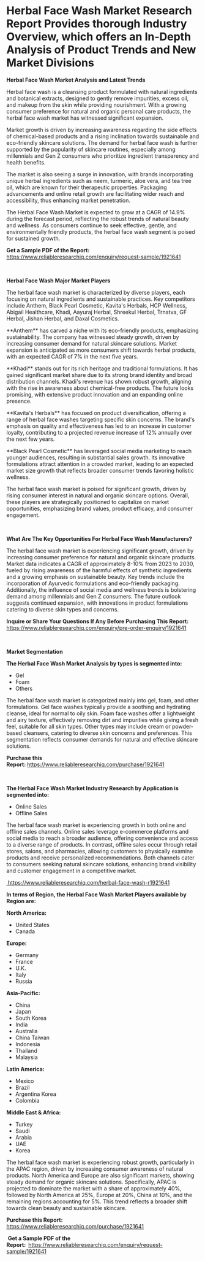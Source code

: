 <p><h1>Herbal Face Wash Market Research Report Provides thorough Industry Overview, which offers an In-Depth Analysis of Product Trends and New Market Divisions</h1></p><p><strong>Herbal Face Wash Market Analysis and Latest Trends</strong></p>
<p><p>Herbal face wash is a cleansing product formulated with natural ingredients and botanical extracts, designed to gently remove impurities, excess oil, and makeup from the skin while providing nourishment. With a growing consumer preference for natural and organic personal care products, the herbal face wash market has witnessed significant expansion.</p><p>Market growth is driven by increasing awareness regarding the side effects of chemical-based products and a rising inclination towards sustainable and eco-friendly skincare solutions. The demand for herbal face wash is further supported by the popularity of skincare routines, especially among millennials and Gen Z consumers who prioritize ingredient transparency and health benefits. </p><p>The market is also seeing a surge in innovation, with brands incorporating unique herbal ingredients such as neem, turmeric, aloe vera, and tea tree oil, which are known for their therapeutic properties. Packaging advancements and online retail growth are facilitating wider reach and accessibility, thus enhancing market penetration.</p><p>The Herbal Face Wash Market is expected to grow at a CAGR of 14.9% during the forecast period, reflecting the robust trends of natural beauty and wellness. As consumers continue to seek effective, gentle, and environmentally friendly products, the herbal face wash segment is poised for sustained growth.</p></p>
<p><strong>Get a Sample PDF of the Report:&nbsp;</strong> <a href="https://www.reliableresearchiq.com/enquiry/request-sample/1921641?utm_campaign=2941&utm_medium=2&utm_source=Github&utm_content=ia&utm_term=15042025&utm_id=herbal-face-wash">https://www.reliableresearchiq.com/enquiry/request-sample/1921641</a></p>
<p>&nbsp;</p>
<p><strong>Herbal Face Wash Major Market Players</strong></p>
<p><p>The herbal face wash market is characterized by diverse players, each focusing on natural ingredients and sustainable practices. Key competitors include Anthem, Black Pearl Cosmetic, Kavita's Herbals, HCP Wellness, Abigail Healthcare, Khadi, Aayuraj Herbal, Shreekul Herbal, Trnatva, GF Herbal, Jishan Herbal, and Daxal Cosmetics.</p><p>**Anthem** has carved a niche with its eco-friendly products, emphasizing sustainability. The company has witnessed steady growth, driven by increasing consumer demand for natural skincare solutions. Market expansion is anticipated as more consumers shift towards herbal products, with an expected CAGR of 7% in the next five years.</p><p>**Khadi** stands out for its rich heritage and traditional formulations. It has gained significant market share due to its strong brand identity and broad distribution channels. Khadi's revenue has shown robust growth, aligning with the rise in awareness about chemical-free products. The future looks promising, with extensive product innovation and an expanding online presence.</p><p>**Kavita's Herbals** has focused on product diversification, offering a range of herbal face washes targeting specific skin concerns. The brand's emphasis on quality and effectiveness has led to an increase in customer loyalty, contributing to a projected revenue increase of 12% annually over the next few years.</p><p>**Black Pearl Cosmetic** has leveraged social media marketing to reach younger audiences, resulting in substantial sales growth. Its innovative formulations attract attention in a crowded market, leading to an expected market size growth that reflects broader consumer trends favoring holistic wellness.</p><p>The herbal face wash market is poised for significant growth, driven by rising consumer interest in natural and organic skincare options. Overall, these players are strategically positioned to capitalize on market opportunities, emphasizing brand values, product efficacy, and consumer engagement.</p></p>
<p>&nbsp;</p>
<p><strong>What Are The Key Opportunities For Herbal Face Wash Manufacturers?</strong></p>
<p><p>The herbal face wash market is experiencing significant growth, driven by increasing consumer preference for natural and organic skincare products. Market data indicates a CAGR of approximately 8-10% from 2023 to 2030, fueled by rising awareness of the harmful effects of synthetic ingredients and a growing emphasis on sustainable beauty. Key trends include the incorporation of Ayurvedic formulations and eco-friendly packaging. Additionally, the influence of social media and wellness trends is bolstering demand among millennials and Gen Z consumers. The future outlook suggests continued expansion, with innovations in product formulations catering to diverse skin types and concerns.</p></p>
<p><strong>Inquire or Share Your Questions If Any Before Purchasing This Report:</strong> <a href="https://www.reliableresearchiq.com/enquiry/pre-order-enquiry/1921641?utm_campaign=2941&utm_medium=2&utm_source=Github&utm_content=ia&utm_term=15042025&utm_id=herbal-face-wash">https://www.reliableresearchiq.com/enquiry/pre-order-enquiry/1921641</a></p>
<p>&nbsp;</p>
<p><strong>Market Segmentation</strong></p>
<p><strong>The Herbal Face Wash Market Analysis by types is segmented into:</strong></p>
<p><ul><li>Gel</li><li>Foam</li><li>Others</li></ul></p>
<p><p>The herbal face wash market is categorized mainly into gel, foam, and other formulations. Gel face washes typically provide a soothing and hydrating cleanse, ideal for normal to oily skin. Foam face washes offer a lightweight and airy texture, effectively removing dirt and impurities while giving a fresh feel, suitable for all skin types. Other types may include cream or powder-based cleansers, catering to diverse skin concerns and preferences. This segmentation reflects consumer demands for natural and effective skincare solutions.</p></p>
<p><strong>Purchase this Report:&nbsp;</strong><a href="https://www.reliableresearchiq.com/purchase/1921641?utm_campaign=2941&utm_medium=2&utm_source=Github&utm_content=ia&utm_term=15042025&utm_id=herbal-face-wash">https://www.reliableresearchiq.com/purchase/1921641</a></p>
<p>&nbsp;</p>
<p><strong>The Herbal Face Wash Market Industry Research by Application is segmented into:</strong></p>
<p><ul><li>Online Sales</li><li>Offline Sales</li></ul></p>
<p><p>The herbal face wash market is experiencing growth in both online and offline sales channels. Online sales leverage e-commerce platforms and social media to reach a broader audience, offering convenience and access to a diverse range of products. In contrast, offline sales occur through retail stores, salons, and pharmacies, allowing customers to physically examine products and receive personalized recommendations. Both channels cater to consumers seeking natural skincare solutions, enhancing brand visibility and customer engagement in a competitive market.</p></p>
<p><a href="https://www.reliableresearchiq.com/herbal-face-wash-r1921641?utm_campaign=2941&utm_medium=2&utm_source=Github&utm_content=ia&utm_term=15042025&utm_id=herbal-face-wash">&nbsp;https://www.reliableresearchiq.com/herbal-face-wash-r1921641</a></p>
<p><strong>In terms of Region, the Herbal Face Wash Market Players available by Region are:</strong></p>
<p>
    <p> <strong> North America: </strong>
        <ul>
            <li>United States</li>
            <li>Canada</li>
        </ul>
        </p> 
    <p> <strong> Europe: </strong>
        <ul>
            <li>Germany</li>
            <li>France</li>
            <li>U.K.</li>
            <li>Italy</li>
            <li>Russia</li>
        </ul>
        </p> 
    <p> <strong> Asia-Pacific: </strong>
        <ul>
            <li>China</li>
            <li>Japan</li>
            <li>South Korea</li>
            <li>India</li>
            <li>Australia</li>
            <li>China Taiwan</li>
            <li>Indonesia</li>
            <li>Thailand</li>
            <li>Malaysia</li>
        </ul>
        </p> 
    <p> <strong> Latin America: </strong>
        <ul>
            <li>Mexico</li>
            <li>Brazil</li>
            <li>Argentina Korea</li>
            <li>Colombia</li>
        </ul>
        </p> 
    <p> <strong> Middle East & Africa: </strong>
        <ul>
            <li>Turkey</li>
            <li>Saudi</li>
            <li>Arabia</li>
            <li>UAE</li>
            <li>Korea</li>
        </ul>
    </p>
    </p>
<p><p>The herbal face wash market is experiencing robust growth, particularly in the APAC region, driven by increasing consumer awareness of natural products. North America and Europe are also significant markets, showing steady demand for organic skincare solutions. Specifically, APAC is projected to dominate the market with a share of approximately 40%, followed by North America at 25%, Europe at 20%, China at 10%, and the remaining regions accounting for 5%. This trend reflects a broader shift towards clean beauty and sustainable skincare.</p></p>
<p><strong>Purchase this Report: </strong><a href="https://www.reliableresearchiq.com/purchase/1921641?utm_campaign=2941&utm_medium=2&utm_source=Github&utm_content=ia&utm_term=15042025&utm_id=herbal-face-wash">https://www.reliableresearchiq.com/purchase/1921641</a></p>
<p>&nbsp;<strong>Get a Sample PDF of the Report:&nbsp;&nbsp;</strong><a href="https://www.reliableresearchiq.com/enquiry/request-sample/1921641?utm_campaign=2941&utm_medium=2&utm_source=Github&utm_content=ia&utm_term=15042025&utm_id=herbal-face-wash">https://www.reliableresearchiq.com/enquiry/request-sample/1921641</a></p>
<p><strong></strong></p>
<p><p></p><p></p><p></p></p>